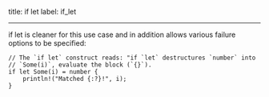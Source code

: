 title: if let
label: if_let

---

if let is cleaner for this use case and in addition allows various failure options to be specified:

```
// The `if let` construct reads: "if `let` destructures `number` into
// `Some(i)`, evaluate the block (`{}`).
if let Some(i) = number {
    println!("Matched {:?}!", i);
}
```
